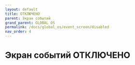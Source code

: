 ```yaml
---
layout: default
title: ОТКЛЮЧЕНО
parent: Экран событий
grand_parent: GLOBAL OS
permalink: /docs/global_os/event_screen/disabled
nav_order: 4
---
```


# Экран событий ОТКЛЮЧЕНО

